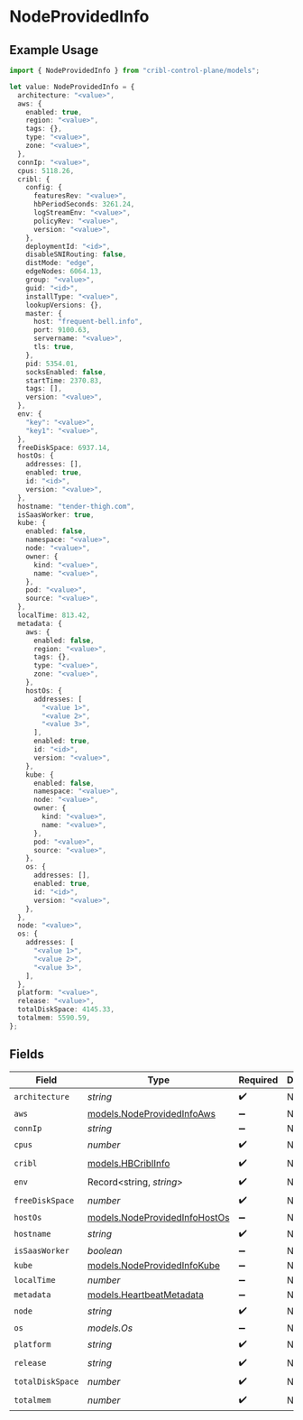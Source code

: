 # NodeProvidedInfo

## Example Usage

```typescript
import { NodeProvidedInfo } from "cribl-control-plane/models";

let value: NodeProvidedInfo = {
  architecture: "<value>",
  aws: {
    enabled: true,
    region: "<value>",
    tags: {},
    type: "<value>",
    zone: "<value>",
  },
  connIp: "<value>",
  cpus: 5118.26,
  cribl: {
    config: {
      featuresRev: "<value>",
      hbPeriodSeconds: 3261.24,
      logStreamEnv: "<value>",
      policyRev: "<value>",
      version: "<value>",
    },
    deploymentId: "<id>",
    disableSNIRouting: false,
    distMode: "edge",
    edgeNodes: 6064.13,
    group: "<value>",
    guid: "<id>",
    installType: "<value>",
    lookupVersions: {},
    master: {
      host: "frequent-bell.info",
      port: 9100.63,
      servername: "<value>",
      tls: true,
    },
    pid: 5354.01,
    socksEnabled: false,
    startTime: 2370.83,
    tags: [],
    version: "<value>",
  },
  env: {
    "key": "<value>",
    "key1": "<value>",
  },
  freeDiskSpace: 6937.14,
  hostOs: {
    addresses: [],
    enabled: true,
    id: "<id>",
    version: "<value>",
  },
  hostname: "tender-thigh.com",
  isSaasWorker: true,
  kube: {
    enabled: false,
    namespace: "<value>",
    node: "<value>",
    owner: {
      kind: "<value>",
      name: "<value>",
    },
    pod: "<value>",
    source: "<value>",
  },
  localTime: 813.42,
  metadata: {
    aws: {
      enabled: false,
      region: "<value>",
      tags: {},
      type: "<value>",
      zone: "<value>",
    },
    hostOs: {
      addresses: [
        "<value 1>",
        "<value 2>",
        "<value 3>",
      ],
      enabled: true,
      id: "<id>",
      version: "<value>",
    },
    kube: {
      enabled: false,
      namespace: "<value>",
      node: "<value>",
      owner: {
        kind: "<value>",
        name: "<value>",
      },
      pod: "<value>",
      source: "<value>",
    },
    os: {
      addresses: [],
      enabled: true,
      id: "<id>",
      version: "<value>",
    },
  },
  node: "<value>",
  os: {
    addresses: [
      "<value 1>",
      "<value 2>",
      "<value 3>",
    ],
  },
  platform: "<value>",
  release: "<value>",
  totalDiskSpace: 4145.33,
  totalmem: 5590.59,
};
```

## Fields

| Field                                                                | Type                                                                 | Required                                                             | Description                                                          |
| -------------------------------------------------------------------- | -------------------------------------------------------------------- | -------------------------------------------------------------------- | -------------------------------------------------------------------- |
| `architecture`                                                       | *string*                                                             | :heavy_check_mark:                                                   | N/A                                                                  |
| `aws`                                                                | [models.NodeProvidedInfoAws](../models/nodeprovidedinfoaws.md)       | :heavy_minus_sign:                                                   | N/A                                                                  |
| `connIp`                                                             | *string*                                                             | :heavy_minus_sign:                                                   | N/A                                                                  |
| `cpus`                                                               | *number*                                                             | :heavy_check_mark:                                                   | N/A                                                                  |
| `cribl`                                                              | [models.HBCriblInfo](../models/hbcriblinfo.md)                       | :heavy_check_mark:                                                   | N/A                                                                  |
| `env`                                                                | Record<string, *string*>                                             | :heavy_check_mark:                                                   | N/A                                                                  |
| `freeDiskSpace`                                                      | *number*                                                             | :heavy_check_mark:                                                   | N/A                                                                  |
| `hostOs`                                                             | [models.NodeProvidedInfoHostOs](../models/nodeprovidedinfohostos.md) | :heavy_minus_sign:                                                   | N/A                                                                  |
| `hostname`                                                           | *string*                                                             | :heavy_check_mark:                                                   | N/A                                                                  |
| `isSaasWorker`                                                       | *boolean*                                                            | :heavy_minus_sign:                                                   | N/A                                                                  |
| `kube`                                                               | [models.NodeProvidedInfoKube](../models/nodeprovidedinfokube.md)     | :heavy_minus_sign:                                                   | N/A                                                                  |
| `localTime`                                                          | *number*                                                             | :heavy_minus_sign:                                                   | N/A                                                                  |
| `metadata`                                                           | [models.HeartbeatMetadata](../models/heartbeatmetadata.md)           | :heavy_minus_sign:                                                   | N/A                                                                  |
| `node`                                                               | *string*                                                             | :heavy_check_mark:                                                   | N/A                                                                  |
| `os`                                                                 | *models.Os*                                                          | :heavy_minus_sign:                                                   | N/A                                                                  |
| `platform`                                                           | *string*                                                             | :heavy_check_mark:                                                   | N/A                                                                  |
| `release`                                                            | *string*                                                             | :heavy_check_mark:                                                   | N/A                                                                  |
| `totalDiskSpace`                                                     | *number*                                                             | :heavy_check_mark:                                                   | N/A                                                                  |
| `totalmem`                                                           | *number*                                                             | :heavy_check_mark:                                                   | N/A                                                                  |